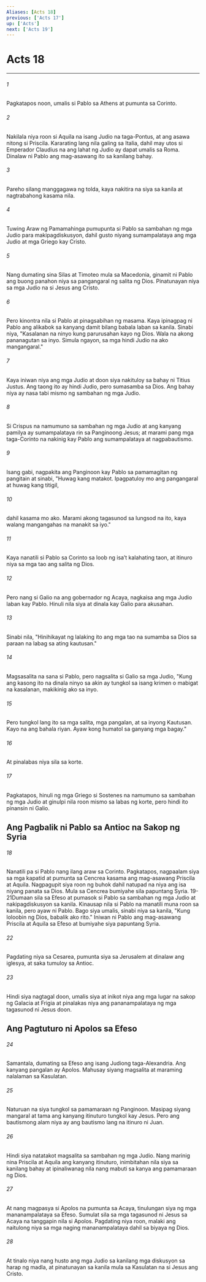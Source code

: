 ```yaml
---
Aliases: [Acts 18]
previous: ['Acts 17']
up: ['Acts']
next: ['Acts 19']
---
```

# Acts 18

***


###### 1 


Pagkatapos noon, umalis si Pablo sa Athens at pumunta sa Corinto. 


###### 2 


Nakilala niya roon si Aquila na isang Judio na taga-Pontus, at ang asawa nitong si Priscila. Kararating lang nila galing sa Italia, dahil may utos si Emperador Claudius na ang lahat ng Judio ay dapat umalis sa Roma. Dinalaw ni Pablo ang mag-asawang ito sa kanilang bahay. 


###### 3 


Pareho silang manggagawa ng tolda, kaya nakitira na siya sa kanila at nagtrabahong kasama nila. 


###### 4 


Tuwing Araw ng Pamamahinga pumupunta si Pablo sa sambahan ng mga Judio para makipagdiskusyon, dahil gusto niyang sumampalataya ang mga Judio at mga Griego kay Cristo. 


###### 5 


Nang dumating sina Silas at Timoteo mula sa Macedonia, ginamit ni Pablo ang buong panahon niya sa pangangaral ng salita ng Dios. Pinatunayan niya sa mga Judio na si Jesus ang Cristo. 


###### 6 


Pero kinontra nila si Pablo at pinagsabihan ng masama. Kaya ipinagpag ni Pablo ang alikabok sa kanyang damit bilang babala laban sa kanila. Sinabi niya, "Kasalanan na ninyo kung parurusahan kayo ng Dios. Wala na akong pananagutan sa inyo. Simula ngayon, sa mga hindi Judio na ako mangangaral." 


###### 7 


Kaya iniwan niya ang mga Judio at doon siya nakituloy sa bahay ni Titius Justus. Ang taong ito ay hindi Judio, pero sumasamba sa Dios. Ang bahay niya ay nasa tabi mismo ng sambahan ng mga Judio. 


###### 8 


Si Crispus na namumuno sa sambahan ng mga Judio at ang kanyang pamilya ay sumampalataya rin sa Panginoong Jesus; at marami pang mga taga-Corinto na nakinig kay Pablo ang sumampalataya at nagpabautismo. 


###### 9 


Isang gabi, nagpakita ang Panginoon kay Pablo sa pamamagitan ng pangitain at sinabi, "Huwag kang matakot. Ipagpatuloy mo ang pangangaral at huwag kang titigil, 


###### 10 


dahil kasama mo ako. Marami akong tagasunod sa lungsod na ito, kaya walang mangangahas na manakit sa iyo." 


###### 11 


Kaya nanatili si Pablo sa Corinto sa loob ng isaʼt kalahating taon, at itinuro niya sa mga tao ang salita ng Dios. 


###### 12 


Pero nang si Galio na ang gobernador ng Acaya, nagkaisa ang mga Judio laban kay Pablo. Hinuli nila siya at dinala kay Galio para akusahan. 


###### 13 


Sinabi nila, "Hinihikayat ng lalaking ito ang mga tao na sumamba sa Dios sa paraan na labag sa ating kautusan." 


###### 14 


Magsasalita na sana si Pablo, pero nagsalita si Galio sa mga Judio, "Kung ang kasong ito na dinala ninyo sa akin ay tungkol sa isang krimen o mabigat na kasalanan, makikinig ako sa inyo. 


###### 15 


Pero tungkol lang ito sa mga salita, mga pangalan, at sa inyong Kautusan. Kayo na ang bahala riyan. Ayaw kong humatol sa ganyang mga bagay." 


###### 16 


At pinalabas niya sila sa korte. 


###### 17 


Pagkatapos, hinuli ng mga Griego si Sostenes na namumuno sa sambahan ng mga Judio at ginulpi nila roon mismo sa labas ng korte, pero hindi ito pinansin ni Galio.

## Ang Pagbalik ni Pablo sa Antioc na Sakop ng Syria 


###### 18 


Nanatili pa si Pablo nang ilang araw sa Corinto. Pagkatapos, nagpaalam siya sa mga kapatid at pumunta sa Cencrea kasama ang mag-asawang Priscila at Aquila. Nagpagupit siya roon ng buhok dahil natupad na niya ang isa niyang panata sa Dios. Mula sa Cencrea bumiyahe sila papuntang Syria. 19-21Dumaan sila sa Efeso at pumasok si Pablo sa sambahan ng mga Judio at nakipagdiskusyon sa kanila. Kinausap nila si Pablo na manatili muna roon sa kanila, pero ayaw ni Pablo. Bago siya umalis, sinabi niya sa kanila, "Kung loloobin ng Dios, babalik ako rito." Iniwan ni Pablo ang mag-asawang Priscila at Aquila sa Efeso at bumiyahe siya papuntang Syria. 


###### 22 


Pagdating niya sa Cesarea, pumunta siya sa Jerusalem at dinalaw ang iglesya, at saka tumuloy sa Antioc. 


###### 23 


Hindi siya nagtagal doon, umalis siya at inikot niya ang mga lugar na sakop ng Galacia at Frigia at pinalakas niya ang pananampalataya ng mga tagasunod ni Jesus doon.

## Ang Pagtuturo ni Apolos sa Efeso 


###### 24 


Samantala, dumating sa Efeso ang isang Judiong taga-Alexandria. Ang kanyang pangalan ay Apolos. Mahusay siyang magsalita at maraming nalalaman sa Kasulatan. 


###### 25 


Naturuan na siya tungkol sa pamamaraan ng Panginoon. Masipag siyang mangaral at tama ang kanyang itinuturo tungkol kay Jesus. Pero ang bautismong alam niya ay ang bautismo lang na itinuro ni Juan. 


###### 26 


Hindi siya natatakot magsalita sa sambahan ng mga Judio. Nang marinig nina Priscila at Aquila ang kanyang itinuturo, inimbitahan nila siya sa kanilang bahay at ipinaliwanag nila nang mabuti sa kanya ang pamamaraan ng Dios. 


###### 27 


At nang magpasya si Apolos na pumunta sa Acaya, tinulungan siya ng mga mananampalataya sa Efeso. Sumulat sila sa mga tagasunod ni Jesus sa Acaya na tanggapin nila si Apolos. Pagdating niya roon, malaki ang naitulong niya sa mga naging mananampalataya dahil sa biyaya ng Dios. 


###### 28 


At tinalo niya nang husto ang mga Judio sa kanilang mga diskusyon sa harap ng madla, at pinatunayan sa kanila mula sa Kasulatan na si Jesus ang Cristo.
